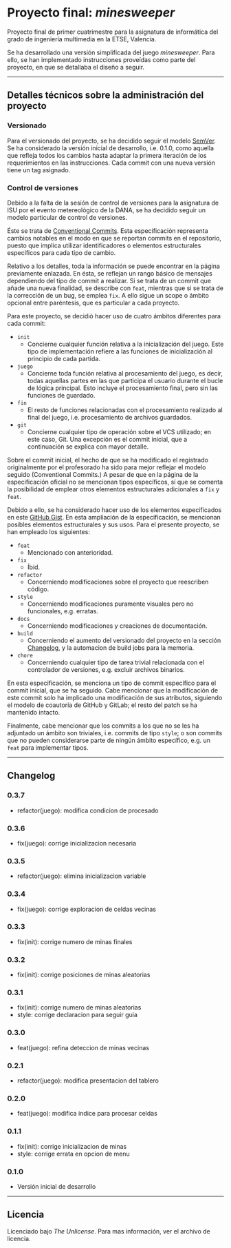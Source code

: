 # Proyecto final: _minesweeper_

Proyecto final de primer cuatrimestre para la asignatura de informática del
grado de ingeniería multimedia en la ETSE, Valencia.

Se ha desarrollado una versión simplificada del juego _minesweeper_. Para ello,
se han implementado instrucciones proveídas como parte del proyecto, en que se
detallaba el diseño a seguir.

---

## Detalles técnicos sobre la administración del proyecto

### Versionado

Para el versionado del proyecto, se ha decidido seguir el modelo [SemVer]. Se ha
considerado la versión inicial de desarrollo, i.e. 0.1.0, como aquella que
refleja todos los cambios hasta adaptar la primera iteración de los
requerimientos en las instrucciones. Cada commit con una nueva versión tiene un
tag asignado.

### Control de versiones

Debido a la falta de la sesión de control de versiones para la asignatura de ISU
por el evento metereológico de la DANA, se ha decidido seguir un modelo
particular de control de versiones.

Éste se trata de [Conventional Commits]. Esta especificación representa cambios
notables en el modo en que se reportan commits en el repositorio, puesto que
implica utilizar identificadores o elementos estructurales específicos para cada
tipo de cambio.

Relativo a los detalles, toda la información se puede encontrar en la página
previamente enlazada. En ésta, se reflejan un rango básico de mensajes
dependiendo del tipo de commit a realizar. Si se trata de un commit que añade
una nueva finalidad, se describe con `feat`, mientras que si se trata de la
corrección de un bug, se emplea `fix`. A ello sigue un scope o ámbito opcional
entre paréntesis, que es particular a cada proyecto.

Para este proyecto, se decidió hacer uso de cuatro ámbitos diferentes para
cada commit:

- `init`
  + Concierne cualquier función relativa a la inicialización del juego. Este tipo de implementación refiere a las funciones de inicialización al principio de cada partida.
- `juego`
  + Concierne toda función relativa al procesamiento del juego, es decir, todas aquellas partes en las que participa el usuario durante el bucle de lógica principal. Esto incluye el procesamiento final, pero sin las funciones de guardado.
- `fin`
  + El resto de funciones relacionadas con el procesamiento realizado al final del juego, i.e. procesamiento de archivos guardados.
- `git`
  + Concierne cualquier tipo de operación sobre el VCS utilizado; en este caso, Git. Una excepción es el commit inicial, que a continuación se explica con mayor detalle.

Sobre el commit inicial, el hecho de que se ha modificado el registrado
originalmente por el profesorado ha sido para mejor reflejar el modelo seguido
(Conventional Commits.) A pesar de que en la página de la especificación oficial
no se mencionan tipos específicos, sí que se comenta la posibilidad de emplear
otros elementos estructurales adicionales a `fix` y `feat`.

Debido a ello, se ha considerado hacer uso de los elementos especificados en
este [GitHub Gist]. En esta ampliación de la especificación, se mencionan
posibles elementos estructurales y sus usos. Para el presente proyecto, se han
empleado los siguientes:

- `feat`
  + Mencionado con anterioridad.
- `fix`
  + Íbid.
- `refactor`
  + Concerniendo modificaciones sobre el proyecto que reescriben código.
- `style`
  + Concerniendo modificaciones puramente visuales pero no funcionales, e.g. erratas.
- `docs`
  + Concerniendo modificaciones y creaciones de documentación.
- `build`
  + Concerniendo el aumento del versionado del proyecto en la sección [Changelog], y la automacion de build jobs para la memoria.
- `chore`
  + Concerniendo cualquier tipo de tarea trivial relacionada con el controlador de versiones, e.g. excluir archivos binarios.

En esta especificación, se menciona un tipo de commit específico para el commit
inicial, que se ha seguido. Cabe mencionar que la modificación de este commit
solo ha implicado una modificación de sus atributos, siguiendo el modelo de
coautoría de GitHub y GitLab; el resto del patch se ha mantenido intacto.

Finalmente, cabe mencionar que los commits a los que no se les ha adjuntado un
ámbito son triviales, i.e. commits de tipo `style`; o son commits que no pueden
considerarse parte de ningún ámbito específico, e.g. un `feat` para implementar
tipos.

---

## Changelog

### 0.3.7

- refactor(juego): modifica condicion de procesado

### 0.3.6

- fix(juego): corrige inicializacion necesaria

### 0.3.5

- refactor(juego): elimina inicializacion variable

### 0.3.4

- fix(juego): corrige exploracion de celdas vecinas

### 0.3.3

- fix(init): corrige numero de minas finales

### 0.3.2

- fix(init): corrige posiciones de minas aleatorias

### 0.3.1

- fix(init): corrige numero de minas aleatorias
- style: corrige declaracion para seguir guia

### 0.3.0

- feat(juego): refina deteccion de minas vecinas

### 0.2.1

- refactor(juego): modifica presentacion del tablero

### 0.2.0

- feat(juego): modifica indice para procesar celdas

### 0.1.1

- fix(init): corrige inicializacion de minas
- style: corrige errata en opcion de menu

### 0.1.0

- Versión inicial de desarrollo

---

## Licencia

Licenciado bajo _The Unlicense_. Para mas información, ver el archivo de
licencia.

<!-- Links -->

[semver]: https://semver.org/
[conventional commits]: https://www.conventionalcommits.org/en/v1.0.0/
[github gist]: https://gist.github.com/qoomon/5dfcdf8eec66a051ecd85625518cfd13
[changelog]: #changelog
